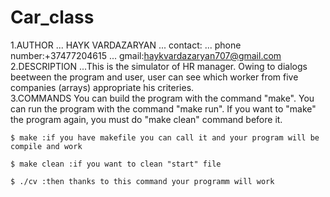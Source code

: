 # Car_class
 1.AUTHOR ... HAYK VARDAZARYAN ... 
    contact: ... phone number:+37477204615 ... gmail:haykvardazaryan707@gmail.com 
    2.DESCRIPTION ...This is the simulator of HR manager. Owing to dialogs beetween the program and user, user can see which worker from five companies (arrays) appropriate his criteries.    
    3.COMMANDS
    You can build the program with the command "make". You can run the program with the command "make run". If you want to "make" the program again, you must do     "make clean" command before it.

    $ make :if you have makefile you can call it and your program will be compile and work

    $ make clean :if you want to clean "start" file

    $ ./cv :then thanks to this command your programm will work
